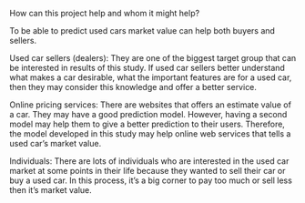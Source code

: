 How can this project help and whom it might help?

To be able to predict used cars market value can help both buyers and sellers.

Used car sellers (dealers): They are one of the biggest target group that can be interested in results of this study. If used car sellers better understand what makes a car desirable, what the important features are for a used car, then they may consider this knowledge and offer a better service.

Online pricing services: There are websites that offers an estimate value of a car. They may have a good prediction model. However, having a second model may help them to give a better prediction to their users. Therefore, the model developed in this study may help online web services that tells a used car’s market value.

Individuals: There are lots of individuals who are interested in the used car market at some points in their life because they wanted to sell their car or buy a used car. In this process, it’s a big corner to pay too much or sell less then it’s market value.